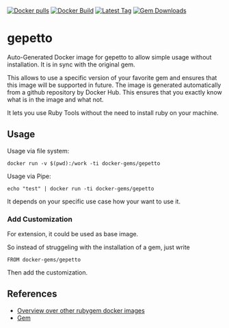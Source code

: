 [![Docker pulls](https://img.shields.io/docker/pulls/rubygem/gepetto.svg)](https://hub.docker.com/r/rubygem/gepetto/)
[![Docker Build](https://img.shields.io/docker/automated/rubygem/gepetto.svg)](https://hub.docker.com/r/rubygem/gepetto/)
[![Latest Tag](https://img.shields.io/github/tag/docker-rubygem/gepetto.svg)](https://hub.docker.com/r/rubygem/gepetto/)
[![Gem Downloads](https://img.shields.io/gem/dt/gepetto.svg)](https://rubygems.org/gems/gepetto/)
# gepetto

Auto-Generated Docker image for gepetto to allow simple usage without installation.
It is in sync with the original gem.

This allows to use a specific version of your favorite gem and ensures that this image will be supported in future.
The image is generated automatically from a github repository by Docker Hub.
This ensures that you exactly know what is in the image and what not.

It lets you use Ruby Tools without the need to install ruby on your machine.

## Usage

Usage via file system:

`docker run -v $(pwd):/work -ti docker-gems/gepetto`

Usage via Pipe:

`echo "test" | docker run -ti docker-gems/gepetto`

It depends on your specific use case how your want to use it.

### Add Customization

For extension, it could be used as base image.

So instead of struggeling with the installation of a gem, just write

`FROM docker-gems/gepetto`

Then add the customization.

## References

 - [Overview over other rubygem docker images](https://github.com/thinkbot/docker-rubygem)
 - [Gem](https://rubygems.org/gems/gepetto/)

